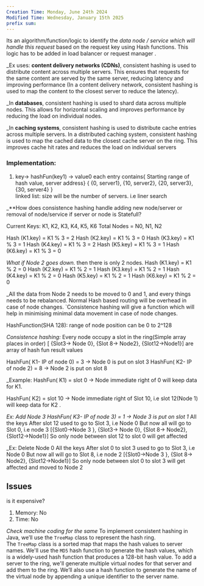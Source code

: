 ```yaml
---
Creation Time: Monday, June 24th 2024
Modified Time: Wednesday, January 15th 2025
prefix sum:
---
```

Its an algorithm/function/logic to identify the _data node / service which will handle this request_  based on the request key using Hash functions.
This logic has to be added in load balancer or request manager .

_Ex uses:
**content delivery networks (CDNs)**, consistent hashing is used to distribute content across multiple servers. This ensures that requests for the same content are served by the same server, reducing latency and improving performance (In a content delivery network, consistent hashing is used to map the content to the closest server to reduce the latency).

_In **databases**, consistent hashing is used to shard data across multiple nodes. This allows for horizontal scaling and improves performance by reducing the load on individual nodes.

_In **caching systems**, consistent hashing is used to distribute cache entries across multiple servers. In a distributed caching system, consistent hashing is used to map the cached data to the closest cache server on the ring. This improves cache hit rates and reduces the load on individual servers

### Implementation: 
1.  key-> hashFun(key1) -> value0
each entry contains{ Starting range of hash value, server address}
{ {0, server1}, {10, server2}, {20, server3}, {30, server4} }  
linked list: size will be the number of servers.
i.e liner search

_**How does consistence hashing handle adding new node/server or removal of node/service if server or node is Statefull?

Current Keys: K1, K2, K3, K4, K5, K6
Total Nodes = N0, N1, N2

Hash (K1.key) = K1 % 3 = 2 
Hash (K2.key) = K1 % 3 = 0
Hash (K3.key) = K1 % 3 = 1
Hash (K4.key) = K1 % 3 = 2
Hash (K5.key) = K1 % 3 = 1
Hash (K6.key) = K1 % 3 = 0

_What if Node 2 goes down._ then there is only 2 nodes.
Hash (K1.key) = K1 % 2 = 0 
Hash (K2.key) = K1 % 2 = 1
Hash (K3.key) = K1 % 2 = 1
Hash (K4.key) = K1 % 2 = 0
Hash (K5.key) = K1 % 2 = 1
Hash (K6.key) = K1 % 2 = 0

_All the data from Node 2 needs to be moved to 0 and 1, and every things needs to be rebalanced.
Normal Hash based routing will be overhead in case of node changes. `Consistence hashing will give a function which will help in minimising minimal data movement in case of node changes.

HashFunction(SHA 128): range of node position can be  0 to 2^128

_Consistence hashing:_ Every node occupy a slot in the ring(Simple array places in order)
[ {Slot3-> Node 0}, {Slot 8-> Node2}, {Slot12->Node1}] are array of hash fun result values

HashFun( K1- IP of node 0) = 3 -> Node 0 is put on slot 3
HashFun( K2- IP of node 2) = 8 -> Node 2 is put on slot 8


_Example:
HashFun( K1) = slot 0 -> Node immediate right of 0 will keep data for K1.

HashFun( K2) = slot 10 -> Node immediate right of Slot 10, i.e slot 12(Node 1) will keep data for K2 .

_Ex: Add Node 3
HashFun( K3- IP of node 3) = 1 -> Node 3 is put on slot 1_
 All the keys After slot 12 used to go to Slot 3, i.e Node 0
 But now  all will go to Slot 0, i.e node 3
 [{Slot0->Node 3 }, {Slot3-> Node 0}, {Slot 8-> Node2}, {Slot12->Node1}]
So only node between slot 12 to slot 0 will get affected


_Ex: Delete Node 0
 All the keys After slot 0 to slot 3 used to go to Slot 3, i.e Node 0
 But now  all will go to Slot 8, i.e node 2
 [{Slot0->Node 3 }, {Slot 8-> Node2}, {Slot12->Node1}]
So only node between slot 0 to slot 3 will get affected and moved to Node 2




## Issues
is it expensive?
1. Memory: No
2. Time: No


_Check machine coding for the same_
To implement consistent hashing in Java, we’ll use the `TreeMap` class to represent the hash ring. The `TreeMap` class is a sorted map that maps the hash values to server names. We'll use the `MD5` hash function to generate the hash values, which is a widely-used hash function that produces a 128-bit hash value. To add a server to the ring, we'll generate multiple virtual nodes for that server and add them to the ring. We’ll also use a hash function to generate the name of the virtual node by appending a unique identifier to the server name.
